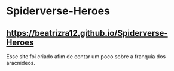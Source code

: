 # Spiderverse-Heroes
## https://beatrizra12.github.io/Spiderverse-Heroes

Esse site foi criado afim de contar um poco sobre a franquia dos aracnídeos. 
